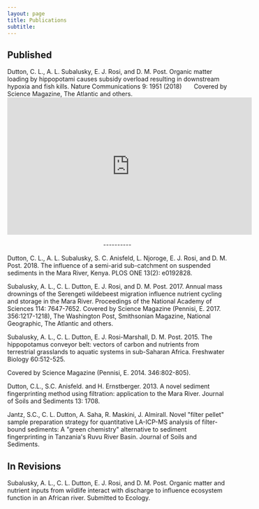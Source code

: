 ```yaml
---
layout: page
title: Publications
subtitle: 
---
```


## Published

<div align="center" data-badge-type="donut" data-doi="10.1038/s41467-018-04391-6" data-hide-no-mentions="true" class="altmetric-embed"></div>Dutton, C. L., A. L. Subalusky, E. J. Rosi, and D. M. Post. Organic matter loading by hippopotami causes subsidy overload resulting in downstream hypoxia and fish kills. Nature Communications 9: 1951 (2018)  
&nbsp;&nbsp;&nbsp;&nbsp;&nbsp;&nbsp;Covered by Science Magazine, The Atlantic and others.
<iframe align="center" width="560" height="315" src="https://www.youtube.com/embed/Th8yFC6c03c?rel=0" frameborder="0" allow="autoplay; encrypted-media" allowfullscreen></iframe> 
<p align="center"> ---------- </p>

Dutton, C. L., A. L. Subalusky, S. C. Anisfeld, L. Njoroge, E. J.  Rosi, and D. M. Post. 2018. The influence of a semi-arid sub-catchment on suspended sediments in the Mara River, Kenya. PLOS ONE 13(2): e0192828.

Subalusky, A. L., C. L. Dutton, E. J. Rosi, and D. M. Post. 2017. Annual mass drownings of the Serengeti wildebeest migration influence nutrient cycling and storage in the Mara River. Proceedings of the National Academy of Sciences 114: 7647-7652.  Covered by Science Magazine (Pennisi, E. 2017. 356:1217-1218), The Washington Post, Smithsonian Magazine, National Geographic, The Atlantic and others.

Subalusky, A. L., C. L. Dutton, E. J. Rosi-Marshall, D. M. Post. 2015. The hippopotamus conveyor belt: vectors of carbon and nutrients from terrestrial grasslands to aquatic systems in sub-Saharan Africa. Freshwater Biology 60:512-525.

Covered by Science Magazine (Pennisi, E. 2014. 346:802-805).

Dutton, C.L., S.C. Anisfeld. and H. Ernstberger.  2013.  A novel sediment fingerprinting method using filtration: application to the Mara River.  Journal of Soils and Sediments 13: 1708.

Jantz, S.C., C. L. Dutton, A. Saha, R. Maskini, J. Almirall.  Novel "filter pellet" sample preparation strategy for quantitative LA-ICP-MS analysis of filter-bound sediments: A "green chemistry" alternative to sediment fingerprinting in Tanzania's Ruvu River Basin.  Journal of Soils and Sediments.

## In Revisions
Subalusky, A. L., C. L. Dutton, E. J. Rosi, and D. M. Post. Organic matter and nutrient inputs from wildlife interact with discharge to influence ecosystem function in an African river. Submitted to Ecology.

<script type='text/javascript' src='https://d1bxh8uas1mnw7.cloudfront.net/assets/embed.js'></script>
